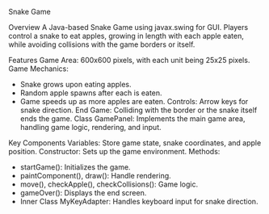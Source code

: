 Snake Game

Overview
A Java-based Snake Game using javax.swing for GUI. Players control a snake to eat apples, growing in length with each apple eaten, while avoiding collisions with the game borders or itself.

Features
Game Area: 600x600 pixels, with each unit being 25x25 pixels.
Game Mechanics:
- Snake grows upon eating apples.
- Random apple spawns after each is eaten.
- Game speeds up as more apples are eaten.
Controls: Arrow keys for snake direction.
End Game: Colliding with the border or the snake itself ends the game.
Class GamePanel:
Implements the main game area, handling game logic, rendering, and input.

Key Components
Variables: Store game state, snake coordinates, and apple position.
Constructor: Sets up the game environment.
Methods:
- startGame(): Initializes the game.
- paintComponent(), draw(): Handle rendering.
- move(), checkApple(), checkCollisions(): Game logic.
- gameOver(): Displays the end screen.
- Inner Class MyKeyAdapter: Handles keyboard input for snake direction.
